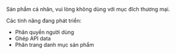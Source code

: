 Sản phẩm cá nhân, vui lòng không dùng với mục đích thương mại.

Các tính năng đang phát triển: 
- Phân quyền người dùng
- Ghép API data
- Phân trang danh mục sản phẩm